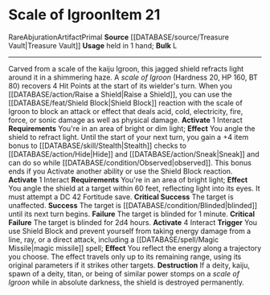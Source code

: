 ﻿---
bulk: L
id: '2365'
item_category: Artifacts
level: '21'
name: Scale of Igroon
rarity: Rare
school: Abjuration
source: '[[DATABASE/source/Treasure Vault|Treasure Vault]]'
subcategory: artifact
trait:
- '[[DATABASE/trait/Abjuration|Abjuration]]'
- '[[DATABASE/trait/Artifact|Artifact]]'
- '[[DATABASE/trait/Primal|Primal]]'
- '[[DATABASE/trait/Rare|Rare]]'
type: Item
usage: held in 1 hand

---
# Scale of Igroon<span class="item-type">Item 21</span>

<span class="trait-rare item-trait">Rare</span><span class="item-trait">Abjuration</span><span class="item-trait">Artifact</span><span class="item-trait">Primal</span>
**Source** [[DATABASE/source/Treasure Vault|Treasure Vault]] 
**Usage** held in 1 hand; **Bulk** L

---
Carved from a scale of the kaiju Igroon, this jagged shield refracts light around it in a shimmering haze. A _scale of Igroon_ (Hardness 20, HP 160, BT 80) recovers 4 Hit Points at the start of its wielder's turn. When you [[DATABASE/action/Raise a Shield|Raise a Shield]], you can use the [[DATABASE/feat/Shield Block|Shield Block]] reaction with the scale of Igroon to block an attack or effect that deals acid, cold, electricity, fire, force, or sonic damage as well as physical damage.
**Activate** <span class="action-icon">1</span> Interact **Requirements** You're in an area of bright or dim light; **Effect** You angle the shield to refract light. Until the start of your next turn, you gain a +4 item bonus to [[DATABASE/skill/Stealth|Stealth]] checks to [[DATABASE/action/Hide|Hide]] and [[DATABASE/action/Sneak|Sneak]] and can do so while [[DATABASE/condition/Observed|observed]]. This bonus ends if you Activate another ability or use the Shield Block reaction.
**Activate** <span class="action-icon">1</span> Interact **Requirements** You're in an area of bright light; **Effect** You angle the shield at a target within 60 feet, reflecting light into its eyes. It must attempt a DC 42 Fortitude save.
**Critical Success** The target is unaffected.
**Success** The target is [[DATABASE/condition/Blinded|blinded]] until its next turn begins.
**Failure** The target is blinded for 1 minute.
**Critical Failure** The target is blinded for 2d4 hours.
**Activate** <span class="action-icon">4</span> Interact **Trigger** You use Shield Block and prevent yourself from taking energy damage from a line, ray, or a direct attack, including a [[DATABASE/spell/Magic Missile|magic missile]] spell; **Effect** You reflect the energy along a trajectory you choose. The effect travels only up to its remaining range, using its original parameters if it strikes other targets.
**Destruction** If a deity, kaiju, spawn of a deity, titan, or being of similar power stomps on a _scale of Igroon_ while in absolute darkness, the shield is destroyed permanently.